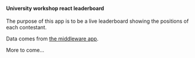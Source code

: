 #### University workshop react leaderboard
The purpose of this app is to be a live leaderboard showing the positions of each contestant.

Data comes from [the middleware app](https://github.com/IGLearning/UniversityWorkshopMw).

More to come...